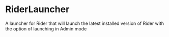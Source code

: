 # RiderLauncher
A launcher for Rider that will launch the latest installed version of Rider with the option of launching in Admin mode

